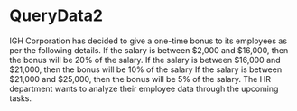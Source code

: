 # QueryData2
IGH Corporation has decided to give a one-time bonus to its employees as per the following details. 
If the salary is between $2,000 and $16,000, then the bonus will be 20% of the salary.
If the salary is between $16,000 and $21,000, then the bonus will be 10% of the salary
If the salary is between $21,000 and $25,000, then the bonus will be 5% of the salary.
The HR department wants to analyze their employee data through the upcoming tasks.
